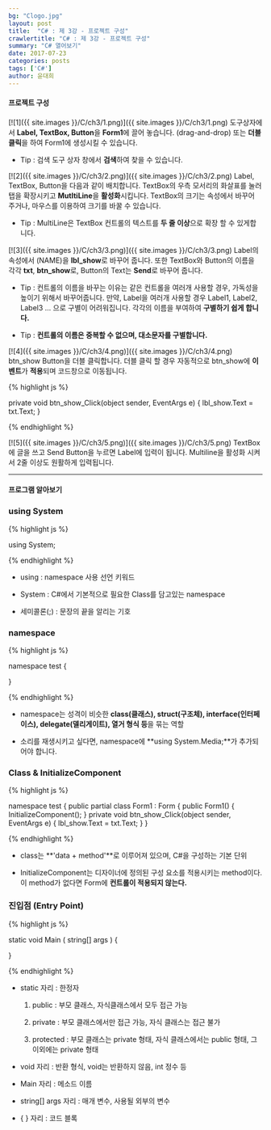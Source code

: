 ```yaml
---
bg: "Clogo.jpg"
layout: post
title:  "C# : 제 3강 - 프로젝트 구성"
crawlertitle: "C# : 제 3강 - 프로젝트 구성"
summary: "C# 열어보기"
date: 2017-07-23
categories: posts
tags: ['C#']
author: 윤대희
---
```



#### 프로젝트 구성 ####
[![1]({{ site.images }}/C/ch3/1.png)]({{ site.images }}/C/ch3/1.png)
도구상자에서 **Label, TextBox, Button**을 **Form1**에 끌어 놓습니다. (drag-and-drop) 또는 **더블클릭**을 하여 Form1에 생성시킬 수 있습니다.

- Tip : 검색 도구 상자 창에서 **검색**하여 찾을 수 있습니다.



[![2]({{ site.images }}/C/ch3/2.png)]({{ site.images }}/C/ch3/2.png)
Label, TextBox, Button을 다음과 같이 배치합니다. TextBox의 우측 모서리의 화살표를 눌러 탭을 확장시키고 **MutltiLine**을 **활성화**시킵니다. TextBox의 크기는 속성에서 바꾸어 주거나, 마우스를 이용하여 크기를 바꿀 수 있습니다.

- Tip : MultiLine은 TextBox 컨트롤의 텍스트를 **두 줄 이상**으로 확장 할 수 있게합니다.



[![3]({{ site.images }}/C/ch3/3.png)]({{ site.images }}/C/ch3/3.png)
Label의 속성에서 (NAME)을 **lbl_show**로 바꾸어 줍니다. 또한 TextBox와 Button의 이름을 각각 **txt**, **btn_show**로, Button의 Text는 **Send**로 바꾸어 줍니다.

- Tip : 컨트롤의 이름을 바꾸는 이유는 같은 컨트롤을 여러개 사용할 경우, 가독성을 높이기 위해서 바꾸어줍니다. 만약, Label을 여러개 사용할 경우 Label1, Label2, Label3 ... 으로 구별이 어려워집니다. 각각의 이름을 부여하여 **구별하기 쉽게 합니다.**

- Tip : **컨트롤의 이름은 중복할 수 없으며, 대소문자를 구별합니다.**



[![4]({{ site.images }}/C/ch3/4.png)]({{ site.images }}/C/ch3/4.png)
btn_show Button을 더블 클릭합니다. 더블 클릭 할 경우 자동적으로 btn_show에 **이벤트**가 **적용**되며 코드창으로 이동됩니다. 

{% highlight js %}

private void btn_show_Click(object sender, EventArgs e)
{
    lbl_show.Text = txt.Text;
}

{% endhighlight %}



[![5]({{ site.images }}/C/ch3/5.png)]({{ site.images }}/C/ch3/5.png)
TextBox에 글을 쓰고 Send Button을 누르면 Label에 입력이 됩니다. Multiline을 활성화 시켜서 2줄 이상도 원활하게 입력됩니다.


----------
#### 프로그램 알아보기 ####
### using System ###
{% highlight js %}

using System;

{% endhighlight %}

- using : namespace 사용 선언 키워드

- System : C#에서 기본적으로 필요한 Class를 담고있는 namespace

- 세미콜론(;) : 문장의 끝을 알리는 기호


### namespace ###
{% highlight js %}

namespace test
{

}

{% endhighlight %}

- namespace는 성격이 비슷한 **class(클래스), struct(구조체), interface(인터페이스), delegate(델리게이트), 열거 형식 등**을 묶는 역할

- 소리를 재생시키고 싶다면, namespace에 **using System.Media;**가 추가되어야 합니다.

### Class & InitializeComponent ###

{% highlight js %}

namespace test
{
    public partial class Form1 : Form
    {
        public Form1()
        {
            InitializeComponent();
        }
        private void btn_show_Click(object sender, EventArgs e)
        {
            lbl_show.Text = txt.Text;
	}
}

{% endhighlight %}

- class는 **'data + method'**로 이루어져 있으며, C#을 구성하는 기본 단위

- InitializeComponent는 디자이너에 정의된 구성 요소를 적용시키는 method이다. 이 method가 없다면 Form에 **컨트롤이 적용되지 않는다.**

### 진입점 (Entry Point) ###

{% highlight js %}

static void Main ( string[] args )
{
    
}

{% endhighlight %}

- static 자리 : 한정자

	1. public : 부모 클래스, 자식클래스에서 모두 접근 가능
	
	2. private : 부모 클래스에서만 접근 가능, 자식 클래스는 접근 불가
	
	3. protected : 부모 클래스는 private 형태, 자식 클래스에서는 public 형태, 그 이외에는 private 형태 
	
- void 자리 : 반환 형식, void는 반환하지 않음, int 정수 등 

- Main 자리 : 메소드 이름

- string[] args 자리 : 매개 변수, 사용될 외부의 변수

- { } 자리 : 코드 블록
